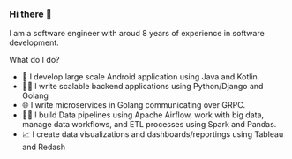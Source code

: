### Hi there 👋

I am a software engineer with aroud 8 years of experience in software development.

What do I do?

- 📱 I develop large scale Android application using Java and Kotlin. 
- 👨‍💻 I write scalable backend applications using Python/Django and Golang
- 🌐 I write microservices in Golang communicating over GRPC.
- 🧑‍🔧 I build Data pipelines using Apache Airflow, work with big data, manage data workflows, and ETL processes using Spark and Pandas.
- 📈 I create data visualizations and dashboards/reportings using Tableau and Redash 

